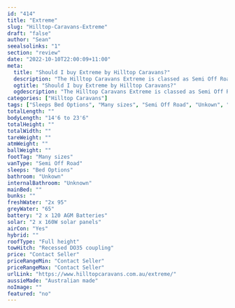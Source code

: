 ```yaml
---
id: "414"
title: "Extreme"
slug: "Hilltop-Caravans-Extreme"
draft: "false"
author: "Sean"
seealsolinks: "1"
section: "review"
date: "2022-10-10T22:00:09+11:00"
meta:
  title: "Should I buy Extreme by Hilltop Caravans?"
  description: "The Hilltop Caravans Extreme is classed as Semi Off Road, and sleeps Bed Options people. It is Australian made and comes in at Many sizes. It generally has Unkown."
  ogtitle: "Should I buy Extreme by Hilltop Caravans?"
  ogdescription: "The Hilltop Caravans Extreme is classed as Semi Off Road, and sleeps Bed Options people. It is Australian made and comes in at Many sizes. It generally has Unkown."
categories: ["Hilltop Caravans"]
tags: ["Sleeps Bed Options", "Many sizes", "Semi Off Road", "Unkown", "Full height", "Price Unknown", "Australian made"]
totalLength: ""
bodyLength: "14'6 to 23'6"
totalHeight: ""
totalWidth: ""
tareWeight: ""
atmWeight: ""
ballWeight: ""
footTag: "Many sizes"
vanType: "Semi Off Road"
sleeps: "Bed Options"
bathroom: "Unkown"
internalBathroom: "Unknown"
mainBed: ""
bunks: ""
freshWater: "2x 95"
greyWater: "65"
battery: "2 x 120 AGM Batteries"
solar: "2 x 160W solar panels"
airCon: "Yes"
hybrid: ""
roofType: "Full height"
towHitch: "Recessed DO35 coupling"
price: "Contact Seller"
priceRangeMin: "Contact Seller"
priceRangeMax: "Contact Seller"
urlLink: "https://www.hilltopcaravans.com.au/extreme/"
aussieMade: "Australian made"
noImage: ""
featured: "no"
---
```


